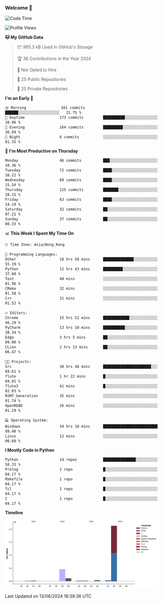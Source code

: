 ### Welcome 👋

<!--START_SECTION:waka-->
![Code Time](http://img.shields.io/badge/Code%20Time-169%20hrs%2011%20mins-blue)

![Profile Views](http://img.shields.io/badge/Profile%20Views-0-blue)

**🐱 My GitHub Data** 

> 📦 995.3 kB Used in GitHub's Storage 
 > 
> 🏆 36 Contributions in the Year 2024
 > 
> 🚫 Not Opted to Hire
 > 
> 📜 25 Public Repositories 
 > 
> 🔑 25 Private Repositories 
 > 
**I'm an Early 🐤** 

```text
🌞 Morning                101 commits         ██████░░░░░░░░░░░░░░░░░░░   22.75 % 
🌆 Daytime                173 commits         ██████████░░░░░░░░░░░░░░░   38.96 % 
🌃 Evening                164 commits         █████████░░░░░░░░░░░░░░░░   36.94 % 
🌙 Night                  6 commits           ░░░░░░░░░░░░░░░░░░░░░░░░░   01.35 % 
```
📅 **I'm Most Productive on Thursday** 

```text
Monday                   46 commits          ███░░░░░░░░░░░░░░░░░░░░░░   10.36 % 
Tuesday                  72 commits          ████░░░░░░░░░░░░░░░░░░░░░   16.22 % 
Wednesday                69 commits          ████░░░░░░░░░░░░░░░░░░░░░   15.54 % 
Thursday                 125 commits         ███████░░░░░░░░░░░░░░░░░░   28.15 % 
Friday                   63 commits          ████░░░░░░░░░░░░░░░░░░░░░   14.19 % 
Saturday                 32 commits          ██░░░░░░░░░░░░░░░░░░░░░░░   07.21 % 
Sunday                   37 commits          ██░░░░░░░░░░░░░░░░░░░░░░░   08.33 % 
```


📊 **This Week I Spent My Time On** 

```text
🕑︎ Time Zone: Asia/Hong_Kong

💬 Programming Languages: 
Other                    18 hrs 58 mins      ██████████████░░░░░░░░░░░   55.19 % 
Python                   12 hrs 43 mins      █████████░░░░░░░░░░░░░░░░   37.00 % 
Text                     40 mins             ░░░░░░░░░░░░░░░░░░░░░░░░░   01.96 % 
CMake                    32 mins             ░░░░░░░░░░░░░░░░░░░░░░░░░   01.58 % 
C++                      31 mins             ░░░░░░░░░░░░░░░░░░░░░░░░░   01.52 % 

🔥 Editors: 
Chrome                   15 hrs 52 mins      ████████████░░░░░░░░░░░░░   46.19 % 
PyCharm                  13 hrs 10 mins      ██████████░░░░░░░░░░░░░░░   38.34 % 
Edge                     3 hrs 5 mins        ██░░░░░░░░░░░░░░░░░░░░░░░   09.00 % 
CLion                    2 hrs 13 mins       ██░░░░░░░░░░░░░░░░░░░░░░░   06.47 % 

🐱‍💻 Projects: 
Src                      30 hrs 48 mins      ██████████████████████░░░   89.61 % 
flute                    1 hr 22 mins        █░░░░░░░░░░░░░░░░░░░░░░░░   04.01 % 
flute3                   41 mins             █░░░░░░░░░░░░░░░░░░░░░░░░   02.03 % 
RSMT_Generation          35 mins             ░░░░░░░░░░░░░░░░░░░░░░░░░   01.74 % 
OpenROAD                 26 mins             ░░░░░░░░░░░░░░░░░░░░░░░░░   01.29 % 

💻 Operating System: 
Windows                  34 hrs 10 mins      █████████████████████████   99.40 % 
Linux                    12 mins             ░░░░░░░░░░░░░░░░░░░░░░░░░   00.60 % 
```

**I Mostly Code in Python** 

```text
Python                   14 repos            ███████████████░░░░░░░░░░   58.33 % 
Prolog                   1 repo              █░░░░░░░░░░░░░░░░░░░░░░░░   04.17 % 
Makefile                 1 repo              █░░░░░░░░░░░░░░░░░░░░░░░░   04.17 % 
Tcl                      1 repo              █░░░░░░░░░░░░░░░░░░░░░░░░   04.17 % 
C                        1 repo              █░░░░░░░░░░░░░░░░░░░░░░░░   04.17 % 
```



**Timeline**

![Lines of Code chart](https://raw.githubusercontent.com/xhj2501/xhj2501/main/assets/bar_graph.png)


 Last Updated on 13/06/2024 18:39:36 UTC
<!--END_SECTION:waka-->



